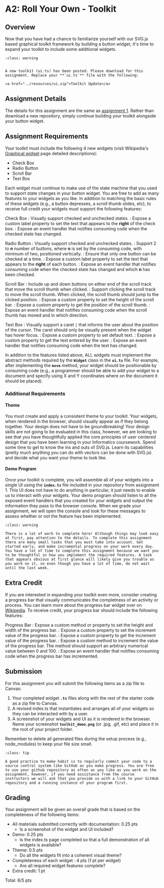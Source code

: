 A2: Roll Your Own - Toolkit
============================

## Overview

Now that you have had a chance to familiarize yourself with our SVG.js based graphical toolkit framework by building a button widget, it's time to expand your toolkit to include some additional widgets.

```{admonition} Toolkit Update
:class: warning


A new toolkit (ui.ts) has been posted. Please download for this assignment. Replace your **`ui.ts`** file with the following:

<a href="../resources/ui.zip">Toolkit Update</a>

```

## Assignment Details

The details for this assignment are the same as [assignment 1](a1.md). Rather than download a new repository, simply continue building your toolkit alongside your button widget.

## Assignment Requirements

Your toolkit must include the following 4 new widgets (visit Wikipedia's [Graphical widget](https://en.wikipedia.org/wiki/Graphical_widget) page detailed descriptions):

* Check Box
* Radio Button
* Scroll Bar
* Text Box

Each widget must continue to make use of the state machine that you used to support state changes in your button widget. You are free to add as many features to your widgets as you like. In addition to matching the basic rules of these widgets (e.g., a button depresses, a scroll thumb slides, etc), to receive full credit your widgets must support the following features:

Check Box
: Visually support checked and unchecked states.
: Expose a custom label property to set the text that appears to the **right** of the check box.
: Expose an event handler that notifies consuming code when the checked state has changed.

Radio Button
: Visually support checked and unchecked states.
: Support 2 to __n__ number of buttons, where __n__ is set by the consuming code, with minimum of two, positioned vertically.
: Ensure that only one button can be checked at a time.
: Expose a custom label property to set the text that appears to the **right** of each button.
: Expose an event handler that notifies consuming code when the checked state has changed and which __n__ has been checked.

Scroll Bar
: Include up and down buttons on either end of the scroll track that move the scroll thumb when clicked.
: Support clicking the scroll track to move the scroll thumb. When clicked, the scroll thumb should jump to the clicked position.
: Expose a custom property to set the height of the scroll bar.
: Expose a custom property to get the position of the scroll thumb.
: Expose an event handler that notifies consuming code when the scroll thumb has moved and in which direction.

Text Box
: Visually support a caret `` | `` that informs the user about the position of the cursor. The caret should only be visually present when the widget has hover focus.
: Expose a custom property to set default text. 
: Expose a custom property to get the text entered by the user.
: Expose an event handler that notifies consuming code when the text has changed.

In addition to the features listed above, ALL widgets must implement the abstract methods required by the **`Widget`** class in the **`ui.ts`** file. For example, after implementing the **`move`** method, your widget should be positionable by consuming code (e.g., a programmer should be able to add your widget to a document and specify using X and Y coordinates where on the document it should be placed). 

### Additional Requirements

#### Theme
You must create and apply a consistent theme to your toolkit. Your widgets, when rendered in the browser, should visually appear as if they belong together. Your design does not have to be groundbreaking! Your design skills are not going to be evaluated in this class, however, we are looking to see that you have thoughtfully applied the core principles of user centered design that you have been learning in your Informatics coursework. Spend some time to get to know the ins and outs of SVG.js. Learn its capabilities (pretty much anything you can do with vectors can be done with SVG.js) and decide what you want your theme to look like.

#### Demo Program
Once your toolkit is complete, you will assemble all of your widgets into a single UI using the **`index.ts`** file included in your repository from assignment 1. This UI does not have to do anything in particular, it just needs to enable us to interact with your widgets. Your demo program should listen to all the exposed event handlers that you created for your widgets and output the information they pass to the browser console. When we grade your assignment, we will open the console and look for these messages to assess whether or not the feature has been implemented.

```{admonition} For Your Consideration
:class: warning

There is a lot of work to complete here! Although things may look easy at first, pay attention to the details. To complete this assignment there are many small tasks that you must take into account. Get started early, and make incremental progress on your work every day. You have a lot of time to complete this assignment because we want you to be thoughtful in how you implement the required features. A task that appears obvious at first glance will likely give you trouble as you work on it, so even though you have a lot of time, do not wait until the last week.

```

## Extra Credit

If you are interested in expanding your toolkit even more, consider creating a progress bar that visually communicates the completness of an activity or process. You can learn more about the progress bar widget over on [Wikipedia](https://en.wikipedia.org/wiki/Progress_bar). To receive credit, your progress bar should include the following features:

Progress Bar
: Expose a custom method or property to set the height and width of the progress bar.
: Expose a custom property to set the increment value of the progress bar.
: Expose a custom property to get the increment value of the progress bar.
: Expose a custom method to increment the value of the progress bar. The method should support an arbitrary numerical value between 0 and 100.
: Expose an event handler that notifies consuming code when the progress bar has incremented.

## Submission

For this assignment you will submit the following items as a zip file to Canvas:

1. Your completed widget **`.ts`** files along with the rest of the starter code as a zip file to Canvas. 
2. A revised index.ts that instantiates and arranges all of your widgets so they can be interacted with by a user.
3. A screenshot of your widgets and UI as it is rendered in the browser. Name your screenshot **`toolkit_demo.png`** (or .jpg, .gif, etc) and place it in the root of your project folder.

Remember to delete all generated files during the setup process (e.g., node_modules) to keep your file size small.

```{admonition} For Your Consideration
:class: tip

A good practice to make habit is to regularly commit your code to a source control system like GitHub as you make progress. You are free to use your github repository as often as you like as you work on the assignment, however, if you need assistance from the course instructors we will ask that you provide us with a link to your GitHub repository and a running instance of your program first.

```

## Grading

Your assignment will be given an overall grade that is based on the completeness of the following items:

* All materials submitted correctly with documentation: 0.25 pts
    * Is a screenshot of the widget and UI included?
* Demo: 0.25 pts
    * Is the index.ts page completed so that a full demonstration of all widgets is available?
* Theme: 0.5 pts
    * Do all the widgets fit into a coherent visual theme?
* Completeness of each widget : 4 pts (1 pt per widget)
	* Are all required widget features complete?
* Extra credit: 1 pt

Total: 6/5 pts

